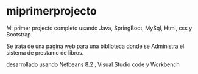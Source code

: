 # miprimerprojecto
Mi primer projecto completo usando Java, SpringBoot, MySql, Html, css y Bootstrap

Se trata de una pagina web para una biblioteca donde se Administra el sistema de prestamo de libros.

desarrollado usando Netbeans 8.2 , Visual Studio code y Workbench
